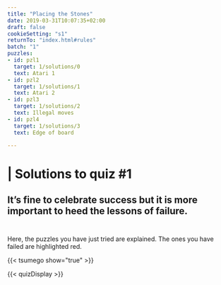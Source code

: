 ```yaml
---
title: "Placing the Stones"
date: 2019-03-31T10:07:35+02:00
draft: false
cookieSetting: "s1"
returnTo: "index.html#rules"
batch: "1"
puzzles:
- id: pzl1
  target: 1/solutions/0
  text: Atari 1
- id: pzl2
  target: 1/solutions/1
  text: Atari 2
- id: pzl3
  target: 1/solutions/2
  text: Illegal moves
- id: pzl4
  target: 1/solutions/3
  text: Edge of board

---
```


# | Solutions to quiz #1
## It’s fine to celebrate success but it is more important to heed the lessons of failure.<br><br> 

Here, the puzzles you have just tried are explained. The ones you have failed are highlighted red.

{{< tsumego show="true" >}}

{{< quizDisplay >}}